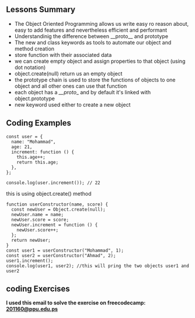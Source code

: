 ## Lessons Summary
- The Object Oriented Programming allows us write easy ro reason about, easy to add features and nevertheless efficient and performant
- Understandinig the difference between \_\_proto_\_ and prototype
- The new and class keywords as tools to automate our object and method creation
- store function with their associated data
- we can create empty object and assign properties to that object (using dot notation)
- object.create(null) return us an empty object
- the prototype chain is used to store the functions of objects to one object and all other ones can use that function
- each object has a _\_\_proto_\_  and by default it's linked with object.prototype
- new keyword used either to create a new object
## Coding Examples
```
const user = {
  name: "Mohammad",
  age: 21,
  increment: function () {
    this.age++;
    return this.age;
  },
};

console.log(user.increment()); // 22
```
this is using object.create() method

```
function userConstructor(name, score) {
  const newUser = Object.create(null);
  newUser.name = name;
  newUser.score = score;
  newUser.increment = function () {
    newUser.score++;
  };
  return newUser;
}
const user1 = userConstructor("Mohammad", 1);
const user2 = userConstructor("Ahmad", 2);
user1.increment();
console.log(user1, user2); //this will pring the two objects user1 and user2
```
## coding Exercises

**I used this email to solve the exercise on freecodecamp: 201160@ppu.edu.ps**

